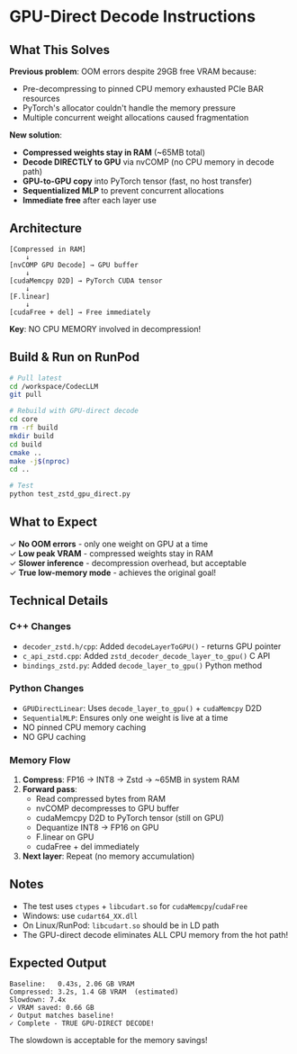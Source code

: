 # GPU-Direct Decode Instructions

## What This Solves

**Previous problem**: OOM errors despite 29GB free VRAM because:
- Pre-decompressing to pinned CPU memory exhausted PCIe BAR resources
- PyTorch's allocator couldn't handle the memory pressure
- Multiple concurrent weight allocations caused fragmentation

**New solution**: 
- **Compressed weights stay in RAM** (~65MB total)
- **Decode DIRECTLY to GPU** via nvCOMP (no CPU memory in decode path)
- **GPU-to-GPU copy** into PyTorch tensor (fast, no host transfer)
- **Sequentialized MLP** to prevent concurrent allocations
- **Immediate free** after each layer use

## Architecture

```
[Compressed in RAM] 
    ↓
[nvCOMP GPU Decode] → GPU buffer
    ↓
[cudaMemcpy D2D] → PyTorch CUDA tensor
    ↓
[F.linear]
    ↓
[cudaFree + del] → Free immediately
```

**Key**: NO CPU MEMORY involved in decompression!

## Build & Run on RunPod

```bash
# Pull latest
cd /workspace/CodecLLM
git pull

# Rebuild with GPU-direct decode
cd core
rm -rf build
mkdir build
cd build
cmake ..
make -j$(nproc)
cd ..

# Test
python test_zstd_gpu_direct.py
```

## What to Expect

✓ **No OOM errors** - only one weight on GPU at a time  
✓ **Low peak VRAM** - compressed weights stay in RAM  
✓ **Slower inference** - decompression overhead, but acceptable  
✓ **True low-memory mode** - achieves the original goal!

## Technical Details

### C++ Changes
- `decoder_zstd.h/cpp`: Added `decodeLayerToGPU()` - returns GPU pointer
- `c_api_zstd.cpp`: Added `zstd_decoder_decode_layer_to_gpu()` C API
- `bindings_zstd.py`: Added `decode_layer_to_gpu()` Python method

### Python Changes
- `GPUDirectLinear`: Uses `decode_layer_to_gpu()` + `cudaMemcpy` D2D
- `SequentialMLP`: Ensures only one weight is live at a time
- NO pinned CPU memory caching
- NO GPU caching

### Memory Flow
1. **Compress**: FP16 → INT8 → Zstd → ~65MB in system RAM
2. **Forward pass**:
   - Read compressed bytes from RAM
   - nvCOMP decompresses to GPU buffer
   - cudaMemcpy D2D to PyTorch tensor (still on GPU)
   - Dequantize INT8 → FP16 on GPU
   - F.linear on GPU
   - cudaFree + del immediately
3. **Next layer**: Repeat (no memory accumulation)

## Notes

- The test uses `ctypes` + `libcudart.so` for `cudaMemcpy`/`cudaFree`
- Windows: use `cudart64_XX.dll` 
- On Linux/RunPod: `libcudart.so` should be in LD path
- The GPU-direct decode eliminates ALL CPU memory from the hot path!

## Expected Output

```
Baseline:   0.43s, 2.06 GB VRAM
Compressed: 3.2s, 1.4 GB VRAM  (estimated)
Slowdown: 7.4x
✓ VRAM saved: 0.66 GB
✓ Output matches baseline!
✓ Complete - TRUE GPU-DIRECT DECODE!
```

The slowdown is acceptable for the memory savings!

